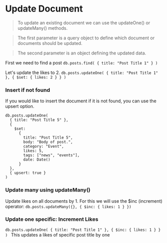 # Update Document
>To update an existing document we can use the updateOne() or updateMany() methods.

>The first parameter is a query object to define which document or documents should be updated.

>The second parameter is an object defining the updated data.

First we need to find a post ```db.posts.find( { title: "Post Title 1" } )```

Let's update the likes to 2.
```db.posts.updateOne( { title: "Post Title 1" }, { $set: { likes: 2 } } ) ```

### Insert if not found
If you would like to insert the document if it is not found, you can use the upsert option.
```commandline
db.posts.updateOne( 
  { title: "Post Title 5" }, 
  {
    $set: 
      {
        title: "Post Title 5",
        body: "Body of post.",
        category: "Event",
        likes: 5,
        tags: ["news", "events"],
        date: Date()
      }
  }, 
  { upsert: true }
)
```

### Update many using updateMany()
Update likes on all documents by 1. For this we will use the $inc (increment) operator:
``db.posts.updateMany({}, { $inc: { likes: 1 } })``

### Update one specific: Increment Likes
```db.posts.updateOne( { title: "Post Title 1" }, { $inc: { likes: 1 } } ) ```
This updates a likes of specific post title by one